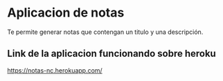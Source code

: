 # Aplicacion de notas
Te permite generar notas que contengan un titulo y una descripción. 

## Link de la aplicacion funcionando sobre heroku
https://notas-nc.herokuapp.com/
